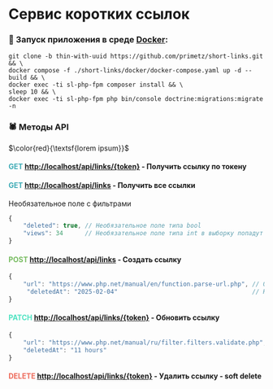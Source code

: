 # Сервис коротких ссылок
### :whale: Запуск приложения в среде [Docker](https://docs.docker.com/engine/install/):
```shell
git clone -b thin-with-uuid https://github.com/primetz/short-links.git && \
docker compose -f ./short-links/docker/docker-compose.yaml up -d --build && \
docker exec -ti sl-php-fpm composer install && \
sleep 10 && \
docker exec -ti sl-php-fpm php bin/console doctrine:migrations:migrate -n
```

### :spider: Методы API
$\color{red}{\textsf{lorem ipsum}}$
#### <span style="color: #3caab5;">GET [http://localhost/api/links/{token}](http://localhost/api/links/{token})</span> - Получить ссылку по токену
#### <span style="color: #3caab5;">GET [http://localhost/api/links](http://localhost/api/links)</span> - Получить все ссылки
Необязательное поле с фильтрами
```js
{
    "deleted": true, // Необязательное поле типа bool
    "views": 34      // Необязательное поле типа int в выборку попадут все ссылки у которых больше 34 просмотров
}
```
#### <span style="color: #78bc61;">POST [http://localhost/api/links](http://localhost/api/links)</span> - Создать ссылку
```js
{
    "url": "https://www.php.net/manual/en/function.parse-url.php", // Обязательное поле - валидный url
     "deletedAt": "2025-02-04"                                     // Необязательное поле в формате "Y-m-d"
}
```
#### <span style="color: #50e3c2;">PATCH [http://localhost/api/links/{token}](http://localhost/api/links/{token})</span> - Обновить ссылку
```js
{
    "url": "https://www.php.net/manual/ru/filter.filters.validate.php", // Необязательное поле - валидный url
    "deletedAt": "11 hours"                                              // Необязательное поле в формате "int years|months|days|hours"
}
```
#### <span style="color: #ed6a5a;">DELETE [http://localhost/api/links/{token}](http://localhost/api/links/{token})</span> - Удалить ссылку - soft delete
